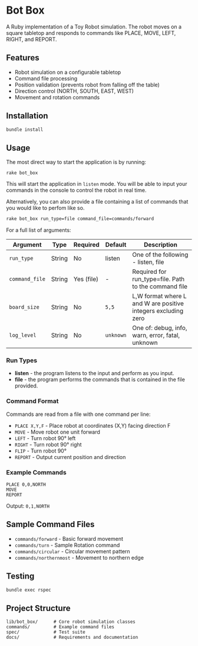 
# Bot Box

A Ruby implementation of a Toy Robot simulation. The robot moves on a square tabletop and responds to commands like PLACE, MOVE, LEFT, RIGHT, and REPORT.

## Features
- Robot simulation on a configurable tabletop
- Command file processing
- Position validation (prevents robot from falling off the table)
- Direction control (NORTH, SOUTH, EAST, WEST)
- Movement and rotation commands

## Installation
```bash
bundle install
```

## Usage
The most direct way to start the application is by running:
```
rake bot_box
```
This will start the application in `listen` mode. You will be able to input your commands in the console to control the robot in real time.

Alternatively, you can also provide a file containing a list of commands that you would like to perfom like so.
```bash
rake bot_box run_type=file command_file=commands/forward
```

For a full list of arguments:

| Argument | Type | Required | Default | Description |
|----------|------|----------|---------|-------------|
| `run_type` | String | No | listen | One of the following - listen, file |
| `command_file` | String | Yes (file) | - | Required for run_type=file. Path to the command file |
| `board_size` | String | No | `5,5` | L,W format where L and W are positive integers excluding zero |
| `log_level` | String | No | `unknown` | One of: debug, info, warn, error, fatal, unknown |

### Run Types
* **listen** - the program listens to the input and perform as you input.
* **file** - the program performs the commands that is contained in the file provided.

### Command Format
Commands are read from a file with one command per line:
- `PLACE X,Y,F` - Place robot at coordinates (X,Y) facing direction F
- `MOVE` - Move robot one unit forward
- `LEFT` - Turn robot 90° left
- `RIGHT` - Turn robot 90° right  
- `FLIP` - Turn robot 90°
- `REPORT` - Output current position and direction

### Example Commands
```
PLACE 0,0,NORTH
MOVE
REPORT
```
Output: `0,1,NORTH`

## Sample Command Files
- `commands/forward` - Basic forward movement
- `commands/turn` - Sample Rotation command
- `commands/circular` - Circular movement pattern
- `commands/northernmost` - Movement to northern edge

## Testing
```bash
bundle exec rspec
```

## Project Structure
```
lib/bot_box/      # Core robot simulation classes
commands/         # Example command files
spec/             # Test suite
docs/             # Requirements and documentation
```